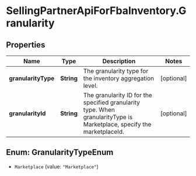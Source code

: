# SellingPartnerApiForFbaInventory.Granularity

## Properties
Name | Type | Description | Notes
------------ | ------------- | ------------- | -------------
**granularityType** | **String** | The granularity type for the inventory aggregation level. | [optional] 
**granularityId** | **String** | The granularity ID for the specified granularity type. When granularityType is Marketplace, specify the marketplaceId. | [optional] 

<a name="GranularityTypeEnum"></a>
## Enum: GranularityTypeEnum

* `Marketplace` (value: `"Marketplace"`)

